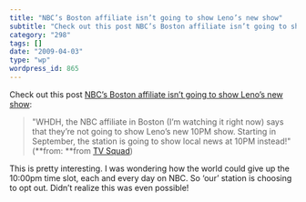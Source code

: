 ```yaml
---
title: "NBC’s Boston affiliate isn’t going to show Leno’s new show"
subtitle: "Check out this post NBC’s Boston affiliate isn’t going to show Leno’s new show"
category: "298"
tags: []
date: "2009-04-03"
type: "wp"
wordpress_id: 865
---
```

Check out this post [NBC’s Boston affiliate isn’t going to show Leno’s new show](http://feedproxy.google.com/~r/weblogsinc/tvsquad/~3/H6YZRExCcKI/):
> "WHDH, the NBC affiliate in Boston (I’m watching it right now) says that they’re not going to show Leno’s new 10PM show. Starting in September, the station is going to show local news at 10PM instead!" (**from: **from [TV Squad](http://www.tvsquad.com/rss.xml)) 

 This is pretty interesting. I was wondering how the world could give up the 10:00pm time slot, each and every day on NBC. So ‘our’ station is choosing to opt out. Didn’t realize this was even possible!